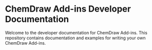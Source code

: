 # ChemDraw Add-ins Developer Documentation

Welcome to the developer documentation for ChemDraw Add-ins. This repository contains documentation and examples for writing your own ChemDraw Add-ins.